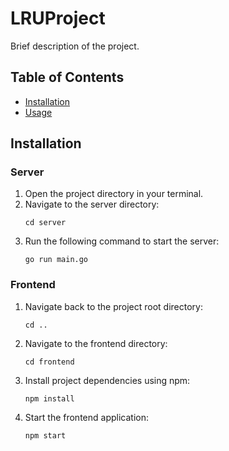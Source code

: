 # LRUProject


Brief description of the project.

## Table of Contents

- [Installation](#installation)
- [Usage](#usage)


## Installation

### Server

1. Open the project directory in your terminal.
2. Navigate to the server directory:
    ```
    cd server
    ```
3. Run the following command to start the server:
    ```
    go run main.go
    ```

### Frontend

1. Navigate back to the project root directory:
    ```
    cd ..
    ```
2. Navigate to the frontend directory:
    ```
    cd frontend
    ```
3. Install project dependencies using npm:
    ```
    npm install
    ```
4. Start the frontend application:
    ```
    npm start
    ```
